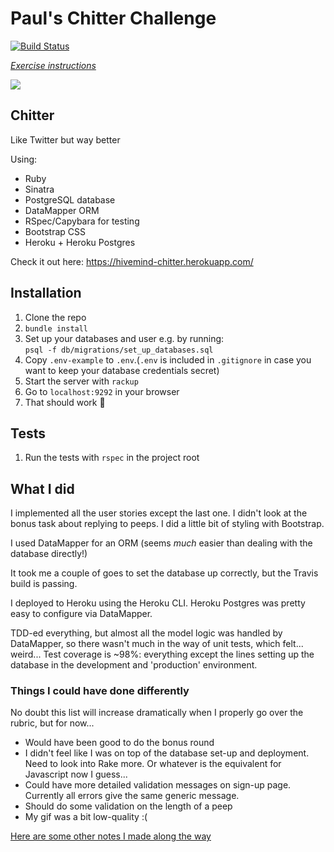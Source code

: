 # Paul's Chitter Challenge

[![Build Status](https://travis-ci.org/makersacademy/chitter-challenge.svg?branch=master)](https://travis-ci.org/makersacademy/chitter-challenge)

*[Exercise instructions](INSTRUCTIONS.md)*

<img src='img/animation.gif'>

## Chitter

Like Twitter but way better

Using:
- Ruby
- Sinatra
- PostgreSQL database
- DataMapper ORM
- RSpec/Capybara for testing
- Bootstrap CSS
- Heroku + Heroku Postgres

Check it out here: <https://hivemind-chitter.herokuapp.com/>

## Installation

1. Clone the repo
2. `bundle install`
3. Set up your databases and user e.g. by running:  
   `psql -f db/migrations/set_up_databases.sql`
4. Copy `.env-example` to `.env`.(`.env` is included in `.gitignore` in case you want to keep your database credentials secret)
5. Start the server with `rackup`
6. Go to `localhost:9292` in your browser
7. That should work 🤞

## Tests

1. Run the tests with `rspec` in the project root

## What I did

I implemented all the user stories except the last one. I didn't look at the bonus task about replying to peeps. I did a little bit of styling with Bootstrap.

I used DataMapper for an ORM (seems *much* easier than dealing with the database directly!)

It took me a couple of goes to set the database up correctly, but the Travis build is passing.

I deployed to Heroku using the Heroku CLI. Heroku Postgres was pretty easy to configure via DataMapper.

TDD-ed everything, but almost all the model logic was handled by DataMapper, so there wasn't much in the way of unit tests, which felt... weird... Test coverage is ~98%: everything except the lines setting up the database in the development and 'production' environment.

### Things I could have done differently

No doubt this list will increase dramatically when I properly go over the rubric, but for now...

- Would have been good to do the bonus round
- I didn't feel like I was on top of the database set-up and deployment. Need to look into Rake more. Or whatever is the equivalent for Javascript now I guess...
- Could have more detailed validation messages on sign-up page. Currently all errors give the same generic message.
- Should do some validation on the length of a peep
- My gif was a bit low-quality :(

[Here are some other notes I made along the way](notes.md)
